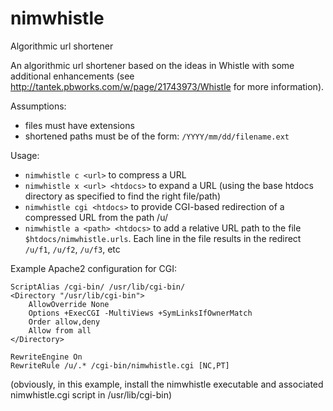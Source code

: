 # nimwhistle
Algorithmic url shortener

An algorithmic url shortener based on the ideas in Whistle with some additional enhancements (see http://tantek.pbworks.com/w/page/21743973/Whistle for more information).


Assumptions:
* files must have extensions
* shortened paths must be of the form: `/YYYY/mm/dd/filename.ext`


Usage:

* `nimwhistle c <url>` to compress a URL
* `nimwhistle x <url> <htdocs>` to expand a URL (using the base htdocs directory as specified to find the right file/path)
* `nimwhistle cgi <htdocs>` to provide CGI-based redirection of a compressed URL from the path /u/
* `nimwhistle a <path> <htdocs>` to add a relative URL path to the file `$htdocs/nimwhistle.urls`. Each line in the file results in the redirect `/u/f1`, `/u/f2`, `/u/f3`, etc


Example Apache2 configuration for CGI:

```
ScriptAlias /cgi-bin/ /usr/lib/cgi-bin/
<Directory "/usr/lib/cgi-bin">
    AllowOverride None
    Options +ExecCGI -MultiViews +SymLinksIfOwnerMatch
    Order allow,deny
    Allow from all
</Directory>

RewriteEngine On
RewriteRule /u/.* /cgi-bin/nimwhistle.cgi [NC,PT]
```

(obviously, in this example, install the nimwhistle executable and associated nimwhistle.cgi script in /usr/lib/cgi-bin)